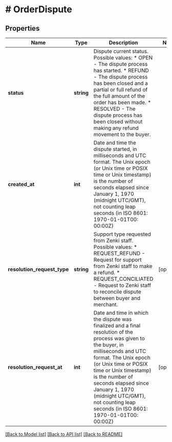 # # OrderDispute

## Properties

Name | Type | Description | Notes
------------ | ------------- | ------------- | -------------
**status** | **string** | Dispute current status.  Possible values: * OPEN     - The dispute process has started. * REFUND   - The dispute process has been closed and a partial or full refund of the full amount of the order has been made. * RESOLVED - The dispute process has been closed without making any refund movement to the buyer. |
**created_at** | **int** | Date and time the dispute started, in milliseconds and UTC format.      The Unix epoch (or Unix time or POSIX time or Unix timestamp) is the number of seconds elapsed since January 1, 1970 (midnight UTC/GMT), not counting leap seconds (in ISO 8601: 1970-01-01T00: 00:00Z) |
**resolution_request_type** | **string** | Support type requested from Zenki staff.  Possible values: * REQUEST_REFUND      - Request for support from Zenki staff to make a refund. * REQUEST_CONCILIATED - Request to Zenki staff to reconcile dispute between buyer and merchant. | [optional]
**resolution_request_at** | **int** | Date and time in which the dispute was finalized and a final resolution of the process was given to the buyer, in milliseconds and UTC format.      The Unix epoch (or Unix time or POSIX time or Unix timestamp) is the number of seconds elapsed since January 1, 1970 (midnight UTC/GMT), not counting leap seconds (in ISO 8601: 1970-01-01T00: 00:00Z) | [optional]

[[Back to Model list]](../../README.md#models) [[Back to API list]](../../README.md#endpoints) [[Back to README]](../../README.md)
